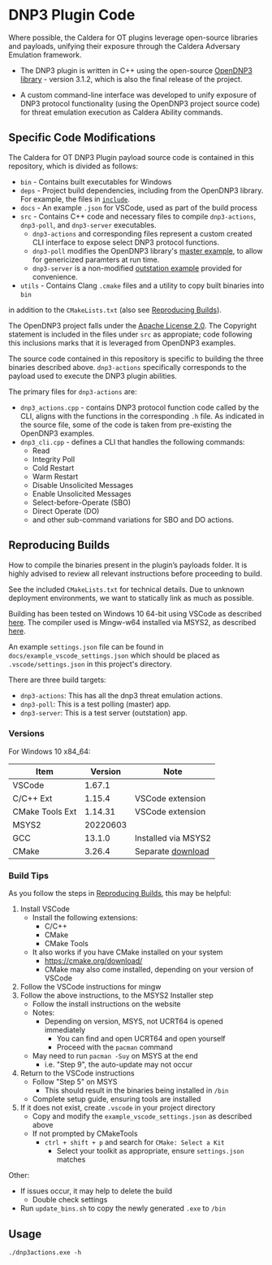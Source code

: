 # DNP3 Plugin Code

Where possible, the Caldera for OT plugins leverage open-source libraries and payloads, unifying their exposure through the Caldera Adversary Emulation framework.

* The DNP3 plugin is written in C++ using the open-source [OpenDNP3 library](https://github.com/dnp3/opendnp3/tree/release/) - version 3.1.2, which is also the final release of the project.

* A custom command-line interface was developed to unify exposure of DNP3 protocol functionality (using the OpenDNP3 project source code) for threat emulation execution as Caldera Ability commands.

## Specific Code Modifications

The Caldera for OT DNP3 Plugin payload source code is contained in this repository, which is divided as follows:
* `bin`   - Contains built executables for Windows
* `deps`  - Project build dependencies, including from the OpenDNP3 library. For example, the files in [`include`](https://github.com/dnp3/opendnp3/tree/release/cpp/lib/include/opendnp3).
* `docs`  - An example `.json` for VSCode, used as part of the build process
* `src`   - Contains C++ code and necessary files to compile `dnp3-actions`, `dnp3-poll`, and `dnp3-server` executables.
    * `dnp3-actions` and corresponding files represent a custom created CLI interface to expose select DNP3 protocol functions.
    * `dnp3-poll` modifies the OpenDNP3 library's [master example](https://github.com/dnp3/opendnp3/blob/release/cpp/examples/master/main.cpp), to allow for genericized paramters at run time.
    * `dnp3-server` is a non-modified [outstation example](https://github.com/dnp3/opendnp3/blob/release/cpp/examples/outstation/main.cpp) provided for convenience.
* `utils` - Contains Clang `.cmake` files and a utility to copy built binaries into `bin`

in addition to the `CMakeLists.txt` (also see [Reproducing Builds](#reproducing-builds)).

The OpenDNP3 project falls under the [Apache License 2.0](https://github.com/dnp3/opendnp3/blob/release/LICENSE). The Copyright statement is included in the files under `src` as appropiate; code following this inclusions marks that it is leveraged from OpenDNP3 examples.

The source code contained in this repository is specific to building the three binaries described above. `dnp3-actions` specifically corresponds to the payload used to execute the DNP3 plugin abilities.

The primary files for `dnp3-actions` are:
* `dnp3_actions.cpp` - contains DNP3 protocol function code called by the CLI, aligns with the functions in the corresponding `.h` file. As indicated in the source file, some of the code is taken from pre-existing the OpenDNP3 examples.
* `dnp3_cli.cpp` - defines a CLI that handles the following commands:
    * Read
    * Integrity Poll
    * Cold Restart
    * Warm Restart
    * Disable Unsolicited Messages
    * Enable Unsolicited Messages
    * Select-before-Operate (SBO)
    * Direct Operate (DO)
    * and other sub-command variations for SBO and DO actions.

## **Reproducing Builds**

How to compile the binaries present in the plugin’s payloads folder.
It is highly advised to review all relevant instructions before proceeding to build.

See the included `CMakeLists.txt` for technical details.
Due to unknown deployment environments, we want to statically link as much as possible.

Building has been tested on Windows 10 64-bit using VSCode as described [here](https://code.visualstudio.com/docs/cpp/config-mingw).
The compiler used is Mingw-w64 installed via MSYS2, as described [here](https://www.msys2.org/).

An example `settings.json` file can be found in `docs/example_vscode_settings.json` which should
be placed as `.vscode/settings.json` in this project's directory.

There are three build targets:
- `dnp3-actions`: This has all the dnp3 threat emulation actions.
- `dnp3-poll`: This is a test polling (master) app.
- `dnp3-server`: This is a test server (outstation) app.

### Versions

For Windows 10 x84_64:

| Item              | Version   | Note                  |
|---------          |---------  |------                 |
| VSCode            | 1.67.1    |                       |
| C/C++ Ext         | 1.15.4    | VSCode extension      |
| CMake Tools Ext   | 1.14.31   | VSCode extension      |
| MSYS2             | 20220603  |                       |
| GCC               | 13.1.0    | Installed via MSYS2   |
| CMake             | 3.26.4    | Separate [download](https://cmake.org/download/)|

### Build Tips

As you follow the steps in [Reproducing Builds](#reproducing-builds), this may be helpful:

1. Install VSCode
    * Install the following extensions:
        * C/C++
        * CMake
        * CMake Tools
    * It also works if you have CMake installed on your system
        * https://cmake.org/download/
        * CMake may also come installed, depending on your version of VSCode
2. Follow the VSCode instructions for mingw
3. Follow the above instructions, to the MSYS2 Installer step
    * Follow the install instructions on the website
    * Notes:
        * Depending on version, MSYS, not UCRT64 is opened immediately
            * You can find and open UCRT64 and open yourself
            * Proceed with the `pacman` command
    * May need to run `pacman -Suy` on MSYS at the end
        *  i.e. "Step 9", the auto-update may not occur
4. Return to the VSCode instructions
    * Follow "Step 5" on MSYS
        * This should result in the binaries being installed in `/bin`
    * Complete setup guide, ensuring tools are installed
5. If it does not exist, create `.vscode` in your project directory
    * Copy and modify the `example_vscode_settings.json` as described above
    * If not prompted by CMakeTools
        * `ctrl + shift + p` and search for `CMake: Select a Kit`
            * Select your toolkit as appropriate, ensure `settings.json` matches

Other:
* If issues occur, it may help to delete the build
    * Double check settings
* Run `update_bins.sh` to copy the newly generated `.exe` to `/bin`

## Usage
`./dnp3actions.exe -h`
